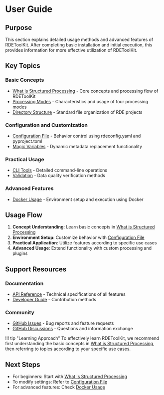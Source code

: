 # User Guide

## Purpose

This section explains detailed usage methods and advanced features of RDEToolKit. After completing basic installation and initial execution, this provides information for more effective utilization of RDEToolKit.

## Key Topics

### Basic Concepts

- [What is Structured Processing](structured-processing.en.md) - Core concepts and processing flow of RDEToolKit
- [Processing Modes](config.en.md#processing-modes) - Characteristics and usage of four processing modes
- [Directory Structure](structured-processing.en.md#directory-structure) - Standard file organization of RDE projects

### Configuration and Customization

- [Configuration File](config.en.md) - Behavior control using rdeconfig.yaml and pyproject.toml
- [Magic Variables](config.en.md#magic-variables) - Dynamic metadata replacement functionality

### Practical Usage

- [CLI Tools](../usage/cli.ja.md) - Detailed command-line operations
- [Validation](../usage/validation.ja.md) - Data quality verification methods

### Advanced Features

- [Docker Usage](../usage/docker.ja.md) - Environment setup and execution using Docker

## Usage Flow

1. **Concept Understanding**: Learn basic concepts in [What is Structured Processing](structured-processing.en.md)
2. **Environment Setup**: Customize behavior with [Configuration File](config.en.md)
3. **Practical Application**: Utilize features according to specific use cases
4. **Advanced Usage**: Extend functionality with custom processing and plugins

## Support Resources

### Documentation

- [API Reference](../api/index.en.md) - Technical specifications of all features
- [Developer Guide](../development/index.en.md) - Contribution methods

### Community

- [GitHub Issues](https://github.com/nims-mdpf/rdetoolkit/issues) - Bug reports and feature requests
- [GitHub Discussions](https://github.com/nims-mdpf/rdetoolkit/discussions) - Questions and information exchange

!!! tip "Learning Approach"
    To effectively learn RDEToolKit, we recommend first understanding the basic concepts in [What is Structured Processing](structured-processing.en.md), then referring to topics according to your specific use cases.

## Next Steps

- For beginners: Start with [What is Structured Processing](structured-processing.en.md)
- To modify settings: Refer to [Configuration File](config.en.md)
- For advanced features: Check [Docker Usage](../usage/docker.ja.md)
